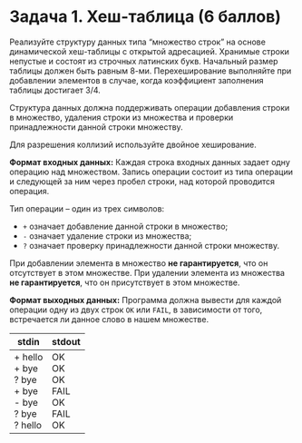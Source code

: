 # Задача 1. Хеш-таблица (6 баллов)
Реализуйте структуру данных типа “множество строк” на основе динамической хеш-таблицы с открытой адресацией. Хранимые
строки непустые и состоят из строчных латинских букв. Начальный размер таблицы должен быть равным 8-ми. Перехеширование
выполняйте при добавлении элементов в случае, когда коэффициент заполнения таблицы достигает 3/4.

Структура данных должна поддерживать операции добавления строки в множество, удаления строки из множества и проверки
принадлежности данной строки множеству.

Для разрешения коллизий используйте двойное хеширование.

**Формат входных данных:** Каждая строка входных данных задает одну операцию над множеством. Запись операции состоит из
типа операции и следующей за ним через пробел строки, над которой проводится операция.

Тип операции – один из трех символов:

* `+` означает добавление данной строки в множество;
* `-` означает удаление строки из множества;
* `?` означает проверку принадлежности данной строки множеству.

При добавлении элемента в множество **не гарантируется**, что он отсутствует в этом множестве. При удалении элемента из
множества **не гарантируется**, что он присутствует в этом множестве.

**Формат выходных данных:** Программа должна вывести для каждой операции одну из двух строк `OK` или `FAIL`, в
зависимости от того, встречается ли данное слово в нашем множестве.

| stdin | stdout |
|-------|--------|
| + hello<br>+ bye<br>? bye<br>+ bye<br>- bye<br>? bye<br>? hello | OK<br>OK<br>OK<br>FAIL<br>OK<br>FAIL<br>OK |

